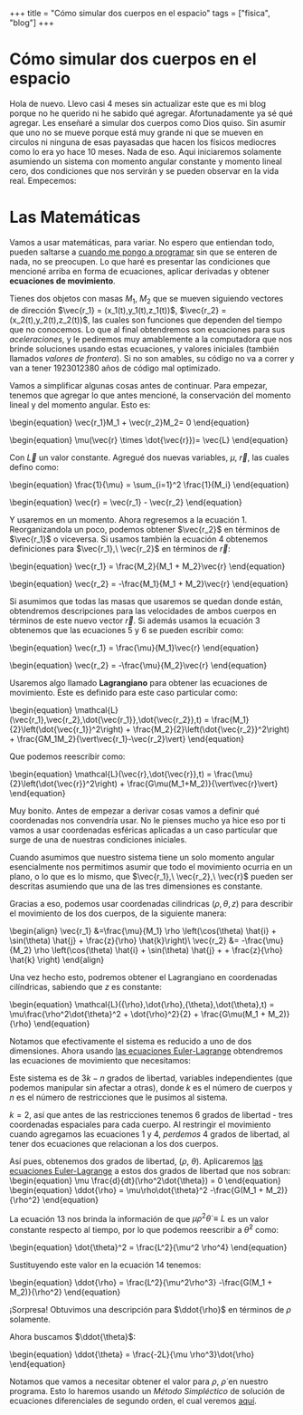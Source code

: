 +++
title = "Cómo simular dos cuerpos en el espacio"
tags = ["fisica", "blog"]
+++

# Cómo simular dos cuerpos en el espacio

Hola de nuevo. Llevo casi 4 meses sin actualizar este que es mi blog porque no he querido ni he sabido qué agregar. Afortunadamente ya sé qué agregar. Les enseñaré a simular dos cuerpos como Dios quiso. Sin asumir que uno no se mueve porque está muy grande ni que se mueven en circulos ni ninguna de esas payasadas que hacen los físicos mediocres como lo era yo hace 10 meses. Nada de eso. Aqui iniciaremos solamente asumiendo un sistema con momento angular constante y momento lineal cero, dos condiciones que nos servirán y se pueden observar en la vida real. Empecemos:

# Las Matemáticas

Vamos a usar matemáticas, para variar. No espero que entiendan todo, pueden saltarse a [cuando me pongo a programar](/orbital2.md) sin que se enteren de nada, no se preocupen. Lo que haré es presentar las condiciones que mencioné arriba en forma de ecuaciones, aplicar derivadas y obtener **ecuaciones de movimiento**.

Tienes dos objetos con masas $M_1$, $M_2$ que se mueven siguiendo vectores de dirección $\vec{r_1} = (x_1(t),y_1(t),z_1(t))$, $\vec{r_2} = (x_2(t),y_2(t),z_2(t))$, las cuales son funciones que dependen del tiempo que no conocemos. Lo que al final obtendremos son ecuaciones para sus _aceleraciones_, y le pediremos muy amablemente a la computadora que nos brinde soluciones usando estas ecuaciones, y valores iniciales (también llamados _valores de frontera_). Si no son amables, su código no va a correr y van a tener $1923012380$ años de código mal optimizado.

Vamos a simplificar algunas cosas antes de continuar. Para empezar, tenemos que agregar lo que antes mencioné, la conservación del momento lineal y del momento angular. Esto es:

\begin{equation} 
\vec{r_1}M_1 + \vec{r_2}M_2= 0
\end{equation}

\begin{equation}
\mu(\vec{r} \times \dot{\vec{r}})= \vec{L}
\end{equation}

Con $\vec{L}$ un valor constante. Agregué dos nuevas variables, $\mu,\ \vec{r}$, las cuales defino como:

\begin{equation}
\frac{1}{\mu} = \sum_{i=1}^2 \frac{1}{M_i}
\end{equation}

\begin{equation}
\vec{r} = \vec{r_1} - \vec{r_2}
\end{equation}

Y usaremos en un momento. Ahora regresemos a la ecuación 1. Reorganizandola un poco, podemos obtener $\vec{r_2}$ en términos de $\vec{r_1}$ o viceversa. Si usamos también la ecuación 4 obtenemos definiciones para $\vec{r_1},\ \vec{r_2}$ en términos de $\vec{r}$:

\begin{equation}
\vec{r_1} = \frac{M_2}{M_1 + M_2}\vec{r}
\end{equation}

\begin{equation}
\vec{r_2} = -\frac{M_1}{M_1 + M_2}\vec{r}
\end{equation}

Si asumimos que todas las masas que usaremos se quedan donde están, obtendremos descripciones para las velocidades de ambos cuerpos en términos de este nuevo vector $\vec{r}$. Si además usamos la ecuación 3 obtenemos que las ecuaciones 5 y 6 se pueden escribir como:

\begin{equation}
\vec{r_1} = \frac{\mu}{M_1}\vec{r}
\end{equation}

\begin{equation}
\vec{r_2} = -\frac{\mu}{M_2}\vec{r}
\end{equation}

Usaremos algo llamado **Lagrangiano** para obtener las ecuaciones de movimiento. Este es definido para este caso particular como:

\begin{equation}
\mathcal{L}(\vec{r_1},\vec{r_2},\dot{\vec{r_1}},\dot{\vec{r_2}},t) = \frac{M_1}{2}\left(\dot{\vec{r_1}}^2\right) + \frac{M_2}{2}\left(\dot{\vec{r_2}}^2\right) + \frac{GM_1M_2}{\vert\vec{r_1}-\vec{r_2}\vert}
\end{equation}

Que podemos reescribir como:

\begin{equation}
\mathcal{L}(\vec{r},\dot{\vec{r}},t) = \frac{\mu}{2}\left(\dot{\vec{r}}^2\right) + \frac{G\mu(M_1+M_2)}{\vert\vec{r}\vert}
\end{equation}

Muy bonito. Antes de empezar a derivar cosas vamos a definir qué coordenadas nos convendría usar. No le pienses mucho ya hice eso por ti vamos a usar coordenadas esféricas aplicadas a un caso particular que surge de una de nuestras condiciones iniciales.

Cuando asumimos que nuestro sistema tiene un solo momento angular esencialmente nos permitimos asumir que todo el movimiento ocurria en un plano, o lo que es lo mismo, que $\vec{r_1},\ \vec{r_2},\ \vec{r}$ pueden ser descritas asumiendo que una de las tres dimensiones es constante.

Gracias a eso, podemos usar coordenadas cilindricas $(\rho, \theta, z)$ para describir el movimiento de los dos cuerpos, de la siguiente manera:

\begin{align}
    \vec{r_1} &=\frac{\mu}{M_1} \rho \left(\cos(\theta) \hat{i} + \sin(\theta) \hat{j} + \frac{z}{\rho} \hat{k}\right)\\
    \vec{r_2} &= -\frac{\mu}{M_2} \rho \left(\cos(\theta) \hat{i} + \sin(\theta) \hat{j} + + \frac{z}{\rho} \hat{k} \right)
\end{align}

Una vez hecho esto, podremos obtener el Lagrangiano en coordenadas cilíndricas, sabiendo que $z$ es constante:

\begin{equation}
    \mathcal{L}({\rho},\dot{\rho},{\theta},\dot{\theta},t) = \mu\frac{\rho^2\dot{\theta}^2 + \dot{\rho}^2}{2} + \frac{G\mu(M_1 + M_2)}{\rho}
\end{equation}

Notamos que efectivamente el sistema es reducido a uno de dos dimensiones. Ahora usando [las ecuaciones Euler-Lagrange](https://academia-lab.com/enciclopedia/ecuacion-de-euler-lagrange/) obtendremos las ecuaciones de movimiento que necesitamos:

Este sistema es de $3k - n$ grados de libertad, variables independientes (que podemos manipular sin afectar a otras), donde $k$ es el número de cuerpos y $n$ es el número de restricciones que le pusimos al sistema. 

$k = 2$, así que antes de las restricciones tenemos 6 grados de libertad - tres coordenadas espaciales para cada cuerpo. Al restringir el movimiento cuando agregamos las ecuaciones 1 y 4, *perdemos* 4 grados de libertad, al tener dos ecuaciones que relacionan a los dos cuerpos.

Así pues, obtenemos dos grados de libertad, $\left(\rho,\ \theta\right)$. Aplicaremos [las ecuaciones Euler-Lagrange](https://academia-lab.com/enciclopedia/ecuacion-de-euler-lagrange/) a estos dos grados de libertad que nos sobran:
\begin{equation}
    \mu \frac{d}{dt}(\rho^2\dot{\theta}) = 0
\end{equation}
\begin{equation}
    \ddot{\rho} = \mu\rho\dot{\theta}^2 -\frac{G(M_1 + M_2)}{\rho^2}
\end{equation}

La ecuación 13 nos brinda la información de que $\mu \rho^2\dot{\theta} \equiv L$ es un valor constante respecto al tiempo, por lo que podemos reescribir a $\dot{\theta}^2$ como:

\begin{equation}
    \dot{\theta}^2 = \frac{L^2}{\mu^2 \rho^4}
\end{equation}

Sustituyendo este valor en la ecuación 14 tenemos:

\begin{equation}
    \ddot{\rho} = \frac{L^2}{\mu^2\rho^3} -\frac{G(M_1 + M_2)}{\rho^2}
\end{equation}

¡Sorpresa! Obtuvimos una descripción para $\ddot{\rho}$ en términos de $\rho$ solamente. 

Ahora buscamos $\ddot{\theta}$:


\begin{equation}
    \ddot{\theta} = \frac{-2L}{\mu \rho^3}\dot{\rho}
\end{equation}

Notamos que vamos a necesitar obtener el valor para $\rho,\  \dot{\rho}$ en nuestro programa. Esto lo haremos usando un *Método Simpléctico* de solución de ecuaciones diferenciales de segundo orden, el cual veremos [aquí](/orbital2.md).